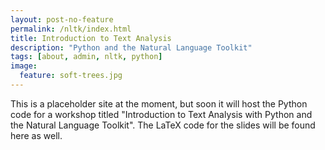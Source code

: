 ```yaml
---
layout: post-no-feature
permalink: /nltk/index.html
title: Introduction to Text Analysis
description: "Python and the Natural Language Toolkit"
tags: [about, admin, nltk, python]
image:
  feature: soft-trees.jpg
---
```


This is a placeholder site at the moment, but soon it will host the Python code for
a workshop titled "Introduction to Text Analysis with Python and the Natural 
Language Toolkit". The LaTeX code for the slides will be found here as well.
